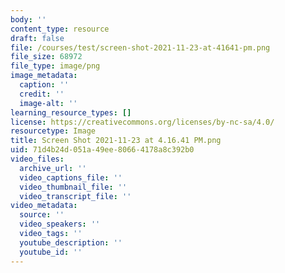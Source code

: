 ```yaml
---
body: ''
content_type: resource
draft: false
file: /courses/test/screen-shot-2021-11-23-at-41641-pm.png
file_size: 68972
file_type: image/png
image_metadata:
  caption: ''
  credit: ''
  image-alt: ''
learning_resource_types: []
license: https://creativecommons.org/licenses/by-nc-sa/4.0/
resourcetype: Image
title: Screen Shot 2021-11-23 at 4.16.41 PM.png
uid: 71d4b24d-051a-49ee-8066-4178a8c392b0
video_files:
  archive_url: ''
  video_captions_file: ''
  video_thumbnail_file: ''
  video_transcript_file: ''
video_metadata:
  source: ''
  video_speakers: ''
  video_tags: ''
  youtube_description: ''
  youtube_id: ''
---
```

